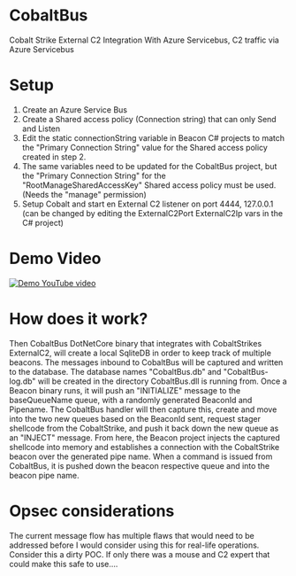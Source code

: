 # CobaltBus
Cobalt Strike External C2 Integration With Azure Servicebus, C2 traffic via Azure Servicebus



# Setup
 
1. Create an Azure Service Bus 
2. Create a Shared access policy (Connection string) that can only Send and Listen
3. Edit the static connectionString variable in Beacon C# projects to match the "Primary Connection String" value for the Shared access policy created in step 2. 
4. The same variables need to be updated for the CobaltBus project, but the "Primary Connection String" for the "RootManageSharedAccessKey" Shared access policy must be used. (Needs the "manage" permission)
5. Setup Cobalt and start en External C2 listener on port 4444, 127.0.0.1 (can be changed by editing the ExternalC2Port ExternalC2Ip vars in the C# project)

# Demo Video

[![Demo YouTube video](https://img.youtube.com/vi/yhgsYWskz4E/0.jpg)](https://www.youtube.com/watch?v=yhgsYWskz4E)

# How does it work?

Then CobaltBus DotNetCore binary that integrates with CobaltStrikes ExternalC2, will create a local SqliteDB in order to keep track of multiple beacons. The messages inbound to CobaltBus will be captured and written to the database. The database names "CobaltBus.db" and "CobaltBus-log.db" will be created in the directory CobaltBus.dll is running from. Once a Beacon binary runs, it will push an "INITIALIZE" message to the baseQueueName queue, with a randomly generated BeaconId and Pipename. The CobaltBus handler will then capture this, create and move into the two new queues based on the BeaconId sent, request stager shellcode from the CobaltStrike, and push it back down the new queue as an "INJECT" message. From here, the Beacon project injects the captured shellcode into memory and establishes a connection with the CobaltStrike beacon over the generated pipe name. When a command is issued from CobaltBus, it is pushed down the beacon respective queue and into the beacon pipe name. 


# Opsec considerations
The current message flow has multiple flaws that would need to be addressed before I would consider using this for real-life operations. Consider this a dirty POC. If only there was a mouse and C2 expert that could make this safe to use....